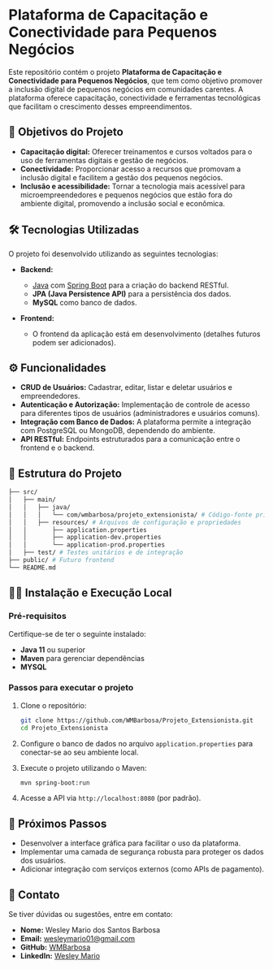 # Plataforma de Capacitação e Conectividade para Pequenos Negócios

Este repositório contém o projeto **Plataforma de Capacitação e Conectividade para Pequenos Negócios**, que tem como objetivo promover a inclusão digital de pequenos negócios em comunidades carentes. A plataforma oferece capacitação, conectividade e ferramentas tecnológicas que facilitam o crescimento desses empreendimentos.

## 🚀 Objetivos do Projeto

- **Capacitação digital:** Oferecer treinamentos e cursos voltados para o uso de ferramentas digitais e gestão de negócios.
- **Conectividade:** Proporcionar acesso a recursos que promovam a inclusão digital e facilitem a gestão dos pequenos negócios.
- **Inclusão e acessibilidade:** Tornar a tecnologia mais acessível para microempreendedores e pequenos negócios que estão fora do ambiente digital, promovendo a inclusão social e econômica.

## 🛠️ Tecnologias Utilizadas

O projeto foi desenvolvido utilizando as seguintes tecnologias:

- **Backend:**
  - [Java](https://www.oracle.com/java/) com [Spring Boot](https://spring.io/projects/spring-boot) para a criação do backend RESTful.
  - **JPA (Java Persistence API)** para a persistência dos dados.
  - **MySQL** como banco de dados.
  
- **Frontend:**
  - O frontend da aplicação está em desenvolvimento (detalhes futuros podem ser adicionados).

## ⚙️ Funcionalidades

- **CRUD de Usuários:** Cadastrar, editar, listar e deletar usuários e empreendedores.
- **Autenticação e Autorização:** Implementação de controle de acesso para diferentes tipos de usuários (administradores e usuários comuns).
- **Integração com Banco de Dados:** A plataforma permite a integração com PostgreSQL ou MongoDB, dependendo do ambiente.
- **API RESTful:** Endpoints estruturados para a comunicação entre o frontend e o backend.

## 📂 Estrutura do Projeto

```bash
├── src/
│   ├── main/
│   │   ├── java/
│   │   │   └── com/wmbarbosa/projeto_extensionista/ # Código-fonte principal
│   │   ├── resources/ # Arquivos de configuração e propriedades
│   │       ├── application.properties
│   │       ├── application-dev.properties
│   │       └── application-prod.properties
│   ├── test/ # Testes unitários e de integração
├── public/ # Futuro frontend
└── README.md
```

## 🧑‍💻 Instalação e Execução Local

### Pré-requisitos

Certifique-se de ter o seguinte instalado:

- **Java 11** ou superior
- **Maven** para gerenciar dependências
- **MYSQL**

### Passos para executar o projeto

1. Clone o repositório:
   ```bash
   git clone https://github.com/WMBarbosa/Projeto_Extensionista.git
   cd Projeto_Extensionista
   ```

2. Configure o banco de dados no arquivo `application.properties` para conectar-se ao seu ambiente local.

3. Execute o projeto utilizando o Maven:
   ```bash
   mvn spring-boot:run
   ```

4. Acesse a API via `http://localhost:8080` (por padrão).

## 📝 Próximos Passos

- Desenvolver a interface gráfica para facilitar o uso da plataforma.
- Implementar uma camada de segurança robusta para proteger os dados dos usuários.
- Adicionar integração com serviços externos (como APIs de pagamento).

## 📧 Contato

Se tiver dúvidas ou sugestões, entre em contato:

- **Nome:** Wesley Mario dos Santos Barbosa
- **Email:** [wesleymario01@gmail.com](mailto:wesleymario01@gmail.com)
- **GitHub:** [WMBarbosa](https://github.com/WMBarbosa)
- **LinkedIn:** [Wesley Mario](https://www.linkedin.com/in/wesley-mario/)
